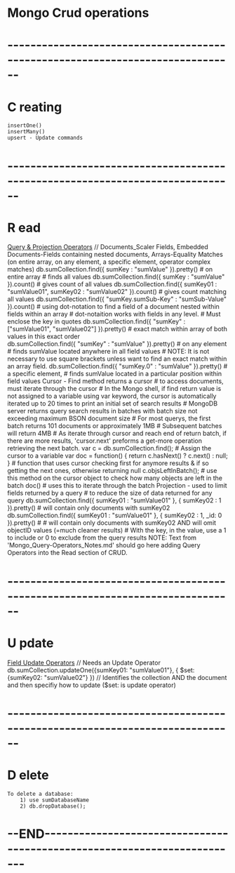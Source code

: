 # Mongo Crud operations
# ------------------------------------------------------------------------------
# C reating
    insertOne()
    insertMany()
    upsert - Update commands
# ------------------------------------------------------------------------------
# R ead 
[Query & Projection Operators](https://docs.mongodb.com/manual/reference/operator/query/)
    // Documents_Scaler Fields, Embedded Documents-Fields containing nested documents, Arrays-Equality Matches (on entire array, on any element, a specific element, operator complex matches)
    db.sumCollection.find({ sumKey : "sumValue" }).pretty() # on entire array # finds all values
    db.sumCollection.find({ sumKey : "sumValue" }).count() # gives count of all values
    db.sumCollection.find({ sumKey01 : "sumValue01", sumKey02 : "sumValue02" }).count() # gives count matching all values
    db.sumCollection.find({ "sumKey.sumSub-Key" : "sumSub-Value" }).count() # using dot-notation to find a field of a document nested within fields within an array # dot-notaition works with fields in any level. # Must enclose the key in quotes
    db.sumCollection.find({ "sumKey" : ["sumValue01", "sumValue02"] }).pretty() # exact match within array of both values in this exact order  
    db.sumCollection.find({ "sumKey" : "sumValue" }).pretty() # on any element # finds sumValue located anywhere in all field values # NOTE: It is not necessary to use square brackets unless want to find an exact match within an array field.
    db.sumCollection.find({ "sumKey.0" : "sumValue" }).pretty() # a specific element, # finds sumValue located in a particular position within field values
    Cursor - Find method returns a cursor # to access documents, must iterate through the cursor # In the Mongo shell, if find return value is not assigned to a variable using var keyword, the cursor is automatically iterated up to 20 times to print an initial set of search results # MongoDB server returns query search results in batches with batch size not exceeding maximum BSON document size # For most querys, the first batch returns 101 documents or approximately 1MB # Subsequent batches will return 4MB # As iterate through cursor and reach end of return batch, if there are more results, 'cursor.next' preforms a get-more operation retrieving the next batch.
            var c = db.sumCollection.find(); # Assign the cursor to a variable
            var doc = function() { return c.hasNext() ? c.next() : null; } # function that uses cursor checking first for anymore results & if so getting the next ones, otherwise returning null
            c.objsLeftInBatch(); # use this method on the cursor object to check how many objects are left in the batch
            doc() # uses this to iterate through the batch
    Projection - used to limit fields returned by a query # to reduce the size of data returned for any query
        db.sumCollection.find({ sumKey01 : "sumValue01" }, { sumKey02 : 1 }).pretty() # will contain only documents with sumKey02
        db.sumCollection.find({ sumKey01 : "sumValue01" }, { sumKey02 : 1, _id: 0 }).pretty() # # will contain only documents with sumKey02 AND will omit objectID values (=much cleaner results)
        # With the key, in the value, use a 1 to include or 0 to exclude from the query results
    NOTE: Text from 'Mongo_Query-Operators_Notes.md' should go here adding Query Operators into the Read section of CRUD.
# ------------------------------------------------------------------------------
# U pdate
[Field Update Operators](https://docs.mongodb.com/manual/reference/operator/update-field/)
    // Needs an Update Operator
    db.sumCollection.updateOne({sumKey01: "sumValue01"}, { $set: {sumKey02: "sumValue02"} }) // Identifies the collection AND the document and then specifiy how to update ($set: is update operator)


# ------------------------------------------------------------------------------
# D elete

    To delete a database:
        1) use sumDatabaseName
        2) db.dropDatabase();
# --END-------------------------------------------------------------------------